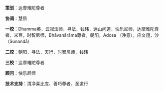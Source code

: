 **策划**：达摩难陀尊者

**协调**：慧质

**一校**：Dhamma英，云寂法师，寻法，钱玮，远山问道，快乐尼师，达摩难陀尊者，米豆，时智尼师，Bhāvanārāma尊者，朝阳，Adosa （净意），应文翔，沙（Sunandā）

**二校**：朝阳，寻法，天行，时智尼师，钱玮

**三校**：达摩难陀尊者

**顾问**：快乐尼师

**技术支持**：清净喜比库、善巧尊者、圣道行
